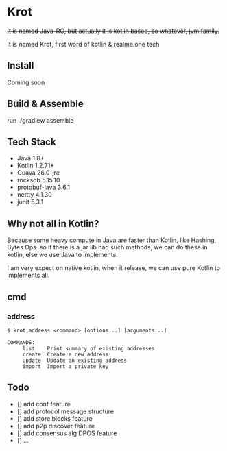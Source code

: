 # Krot


~~It is named Java-RO, but actually it is kotlin based, so whatever, jvm family.~~

It is named Krot, first word of kotlin & realme.one tech

## Install

Coming soon

## Build & Assemble

run ./gradlew assemble

## Tech Stack
* Java 1.8+
* Kotlin 1.2.71+
* Guava 26.0-jre
* rocksdb 5.15.10
* protobuf-java 3.6.1
* nettty 4.1.30
* junit 5.3.1

## Why not all in Kotlin?
Because some heavy compute in Java are faster than Kotlin, like Hashing, Bytes Ops.
so if there is a jar lib had such methods, we can do these in kotlin, else we use Java to implements.

I am very expect on native kotlin, when it release, we can use pure Kotlin to implements all.

## cmd

### address
```shell
$ krot address <command> [options...] [arguments...]
```
```shell
COMMANDS:
     list    Print summary of existing addresses
     create  Create a new address
     update  Update an existing address
     import  Import a private key
```
## Todo
* [] add conf feature
* [] add protocol message structure
* [] add store blocks feature
* [] add p2p discover feature
* [] add consensus alg DPOS feature 
* [] ...